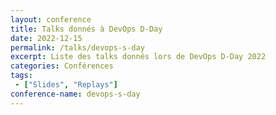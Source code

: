 ```yaml
---
layout: conference
title: Talks donnés à DevOps D-Day
date: 2022-12-15
permalink: /talks/devops-s-day
excerpt: Liste des talks donnés lors de DevOps D-Day 2022
categories: Conférences
tags: 
 - ["Slides", "Replays"]
conference-name: devops-s-day
---
```

